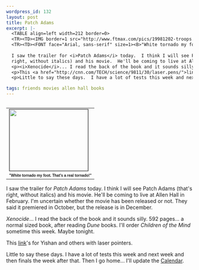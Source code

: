 ```yaml
--- 
wordpress_id: 132
layout: post
title: Patch Adams
excerpt: |-
  <TABLE align=left width=212 border=0>
  <TR><TD><IMG border=1 src="http://www.ftmax.com/pics/19981202-troops.jpg" width=212 height=166></TD></TR>
  <TR><TD><FONT face="Arial, sans-serif" size=1><B>"White tornado my foot.  That's a real tornado!"</B></FONT></TD></TR></TABLE>
  
  I saw the trailer for <i>Patch Adams</i> today.  I think I will see Patch Adams (that's 
  right, without italics) and his movie.  He'll be coming to live at Allen Hall in February.  I'm uncertain whether the movie has been released or not.  They said it premiered in October, but the release is in December.
  <p><i>Xenocide</i>... I read the back of the book and it sounds silly.  592 pages... a normal sized book, after reading <i>Dune</i> books.  I'll order <i>Children of the Mind</i> sometime this week.  Maybe tonight.
  <p>This <a href="http://cnn.com/TECH/science/9811/30/laser.pens/">link</a>'s for Yishan and others with laser pointers.
  <p>Little to say these days.  I have a lot of tests this week and next week and then finals the week after that.  Then I go home... I'll update the <a href="http://www.ftmax.com/calendar.php3/" target=_self>Calendar</a>.

tags: friends movies allen hall books
---
```


<TABLE align=left width=212 border=0>
<TR><TD><IMG border=1 src="http://www.ftmax.com/pics/19981202-troops.jpg" width=212 height=166></TD></TR>
<TR><TD><FONT face="Arial, sans-serif" size=1><B>"White tornado my foot.  That's a real tornado!"</B></FONT></TD></TR></TABLE>

I saw the trailer for <i>Patch Adams</i> today.  I think I will see Patch Adams (that's 
right, without italics) and his movie.  He'll be coming to live at Allen Hall in February.  I'm uncertain whether the movie has been released or not.  They said it premiered in October, but the release is in December.
<p><i>Xenocide</i>... I read the back of the book and it sounds silly.  592 pages... a normal sized book, after reading <i>Dune</i> books.  I'll order <i>Children of the Mind</i> sometime this week.  Maybe tonight.
<p>This <a href="http://cnn.com/TECH/science/9811/30/laser.pens/">link</a>'s for Yishan and others with laser pointers.
<p>Little to say these days.  I have a lot of tests this week and next week and then finals the week after that.  Then I go home... I'll update the <a href="http://www.ftmax.com/calendar.php3/" target=_self>Calendar</a>.
